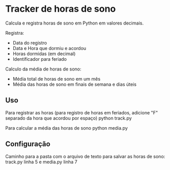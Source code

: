 Tracker de horas de sono
============

Calcula e registra horas de sono em Python em valores decimais.

Registra:
* Data do registro
* Data e Hora que dormiu e acordou
* Horas dormidas (em decimal)
* Identificador para feriado

Calculo da média de horas de sono:
* Média total de horas de sono em um mês
* Média das horas de sono em finais de semana e dias úteis

Uso
-----------
Para registrar as horas (para registro de horas em feriados, adicione "F" separado da hora que acordou por espaço)
    python track.py

Para calcular a média das horas de sono
    python media.py

Configuração
-----------
Caminho para a pasta com o arquivo de texto para salvar as horas de sono: track.py linha 5 e media.py linha 7
